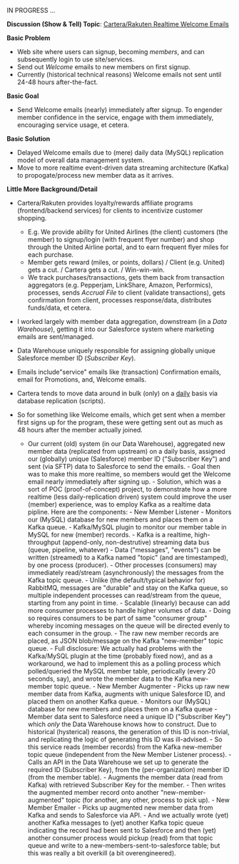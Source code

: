 IN PROGRESS ...

**Discussion (Show & Tell) Topic**: <ins>Cartera/Rakuten Realtime Welcome Emails</ins>

**Basic Problem**
* Web site where users can signup, becoming _members_, and can subsequently login to use site/services.
* Send out _Welcome_ emails to new members on first signup.
* Currently (historical technical reasons) Welcome emails not sent until 24-48 hours after-the-fact.

**Basic Goal**
* Send Welcome emails (nearly) immediately after signup.
  To engender member confidence in the service, engage with them immediately, encouraging service usage, et cetera.  

**Basic Solution**

* Delayed Welcome emails due to (mere) daily data (MySQL) replication model of overall data management system.
* Move to more realtime event-driven data streaming architecture (Kafka) to propogate/process new member data as it arrives.

**Little More Background/Detail**

* Cartera/Rakuten provides loyalty/rewards affiliate programs (frontend/backend services) for clients to incentivize customer shopping.
  - E.g. We provide ability for United Airlines (the client) customers (the member) to signup/login (with frequent flyer number)
    and shop through the United Airline portal, and to earn frequent flyer miles for each purchase.
  - Member gets reward (miles, or points, dollars) / Client (e.g. United) gets a cut. / Cartera gets a cut. / Win-win-win.
  - We track purchases/transactions, gets them back from transaction aggregators (e.g. Pepperjam, LinkShare, Amazon, Performics),
    processes, sends _Accrual File_ to client (validate transactions), gets confirmation from client, processes response/data, distributes funds/data, et cetera.
* I worked largely with member data aggregation, downstream (in a _Data Warehouse_), getting it into our Salesforce system where marketing emails are sent/managed.
* Data Warehouse uniquely responsible for assigning globally unique Salesforce member ID (_Subscriber Key_).
* Emails include"service" emails like (transaction) Confirmation emails, email for Promotions, and, Welcome emails.
* Cartera tends to move data around in bulk (only) on a <ins>daily</ins> basis via database replication (scripts).
* So for something like Welcome emails, which get sent when a member first signs up for the program,
  these were getting sent out as much as 48 hours after the member actually joined.

  - Our current (old) system (in our Data Warehouse), aggregated new member data (replicated from upstream) on a daily basis,
           assigned our (globally) unique (Salesforce) member ID ("Subscriber Key") and sent (via SFTP) data to Salesforce to send the emails.
         - Goal then was to make this more realtime, so members would get the Welcome email nearly immediately after signing up.
         - Solution, which was a sort of POC (proof-of-concept) project, to demonstrate how a more realtime (less daily-replication driven)
           system could improve the user (member) experience, was to employ Kafka as a realtime data pipline. Here are the components:
         - New Member Listener
           - Monitors our (MySQL) database for new members and places them on a Kafka queue.
           - Kafka/MySQL plugin to monitor our member table in MySQL for new (member) records.
             - Kafka is a realtime, high-throughput (append-only, non-destrutive) streaming data bus (queue, pipeline, whatever)
               - Data ("messages", "events") can be written (streamed) to a Kafka named "topic" (and are timestamped), by one process (producer).
               - Other processes (consumers) may immediately read/stream (asynchronously) the messages from the Kafka topic queue.
                 - Unlike (the default/typical behavior for) RabbitMQ, messages are "durable" and stay on the Kafka queue,
                   so multiple independent processes can read/stream from the queue, starting from any point in time.
               - Scalable (linearly) because can add more consumer processes to handle higher volumes of data.
                 - Doing so requires consumers to be part of same "consumer group" whereby incoming messages on the queue
                   will be directed evenly to each consumer in the group.
             - The raw new member records are placed, as JSON blob/message on the Kafka "new-member" topic queue.
             - Full disclosure: We actually had problems with the Kafka/MySQL plugin at the time (probably fixed now),
               and as a workaround, we had to implement this as a polling process which polled/queried the MySQL member table,
               periodically (every 20 seconds, say), and wrote the member data to the Kafka new-member topic queue.
         - New Member Augmenter
           - Picks up raw new member data from Kafka, augments with unique Salesforce ID, and placed them on another Kafka queue.
           - Monitors our (MySQL) database for new members and places them on a Kafka queue
           - Member data sent to Salesforce need a unique ID ("Subscriber Key") which *only* the Data Warehouse
             knows how to construct. Due to historical (hysterical) reasons, the generation of this ID is non-trivial,
             and replicating the logic of generating this ID was ill-advised.
           - So this service reads (member records) from the Kafka new-member topic queue (independent from the New Member Listener process).
           - Calls an API in the Data Warehouse we set up to generate the required ID (Subscriber Key),
             from the (per-organization) member ID (from the member table).
           - Augments the member data (read from Kafka) with retrieved Subscriber Key for the member.
           - Then writes the augmented member record onto another "new-member-augmented" topic (for another, any other, process to pick up).
         - New Member Emailer
           - Picks up augmented new member data from Kafka and sends to Salesforce via API.
           - And we actually wrote (yet) another Kafka messages to (yet) another Kafka topic queue indicating the record had been sent to Salesforce
             and then (yet) another consumer process would pickup (read) from that topic queue and write to a new-members-sent-to-salesforce table;
             but this was really a bit overkill (a bit overengineered).
